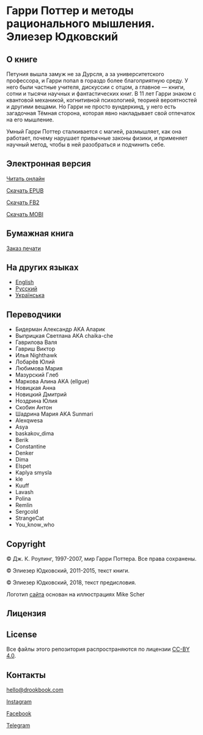 # Гарри Поттер и методы рационального мышления. Элиезер Юдковский

## О книге

Петуния вышла замуж не за Дурсля, а за университетского профессора, и Гарри попал в гораздо более благоприятную среду. У него были частные учителя, дискуссии с отцом, а главное — книги, сотни и тысячи научных и фантастических книг. В 11 лет Гарри знаком с квантовой механикой, когнитивной психологией, теорией вероятностей и другими вещами. Но Гарри не просто вундеркинд, у него есть загадочная Тёмная сторона, которая явно накладывает свой отпечаток на его мышление.

Умный Гарри Поттер сталкивается с магией, размышляет, как она работает, почему нарушает привычные законы физики, и применяет научный метод, чтобы в ней разобраться и подчинить себе.

## Электронная версия
[Читать онлайн](https://hpmor.ru.drookbook.com/book/0-foreword)

[Скачать EPUB](https://drive.google.com/file/d/1SN5Nchv85jeDGjC8eKypiUIzorXynSvA/view)

[Скачать FB2](https://drive.google.com/file/d/1WV0c8e_2FsmHuRJ-xpGAtc6F_No0-Uwk/view)

[Скачать MOBI](https://drive.google.com/file/d/1BTZCzhdyoxuN9VR2fUnipucAo0y3dZQ7/view)

## Бумажная книга

[Заказ печати](https://www.drookbook.com/books/print/hpmor-3books)

## На других языках

* [English](https://hpmor.en.drookbook.com)
* [Русский](https://hpmor.ru.drookbook.com)
* [Українська](https://hpmor.ua.drookbook.com)

## Переводчики

* Бидерман Александр AKA Аларик
* Выприцкая Светлана AKA chaika-che
* Гаврилова Валя
* Гавриш Виктор
* Илья Nighthawk
* Лобарёв Юлий
* Любимова Мария
* Мазурский Глеб
* Маркова Алина AKA \(ellgue\)
* Новицкая Анна
* Новицкий Дмитрий
* Ноздрина Юлия
* Скобин Антон
* Шадрина Мария AKA Sunmari
* Alexqwesa
* Asya
* baskakov\_dima
* Berik
* Constantine
* Denker
* Dima
* Elspet
* Kaplya smysla
* kle
* Kuuff
* Lavash
* Polina
* Remlin
* Sergcold
* StrangeCat
* You\_know\_who

## Copyright

© Дж. К. Роулинг, 1997-2007, мир Гарри Поттера. Все права сохранены.

© Элиезер Юдковский, 2011-2015, текст книги.

© Элиезер Юдковский, 2018, текст предисловия.

Логотип [сайта](https://hpmor.ru.drookbook.com) основан на иллюстрациях Mike Scher

## Лицензия

## License
Все файлы этого репозитория распространяются по лицензии [CC-BY 4.0](https://creativecommons.org/licenses/by/4.0/deed.ru).

## Контакты

[hello@drookbook.com](mailto:hello@drookbook.com)

[Instagram](https://instagram.com/drookbook)

[Facebook](https://fb.me/drookbook.ru)

[Telegram](https://t.me/drookbookru)


